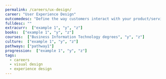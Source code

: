 ```yaml
---
permalink: /careers/ux-design/
career: "User Experience Design"
outcomedesc: "Define the way customers interact with your product/service"
fulldesc: ""
extracurr:  ["example 1", "y", "z"]
books:  ["example 1", "y", "z"]
courses:  ["Business Information Technology degrees", "y", "z"]
culture:  ["example 1", "y", "z"]
pathways: ["pathway1"]
progression:  ["example 1", "y", "z"]
tags:
  - careers
  - visual design
  - experience design
---
```



